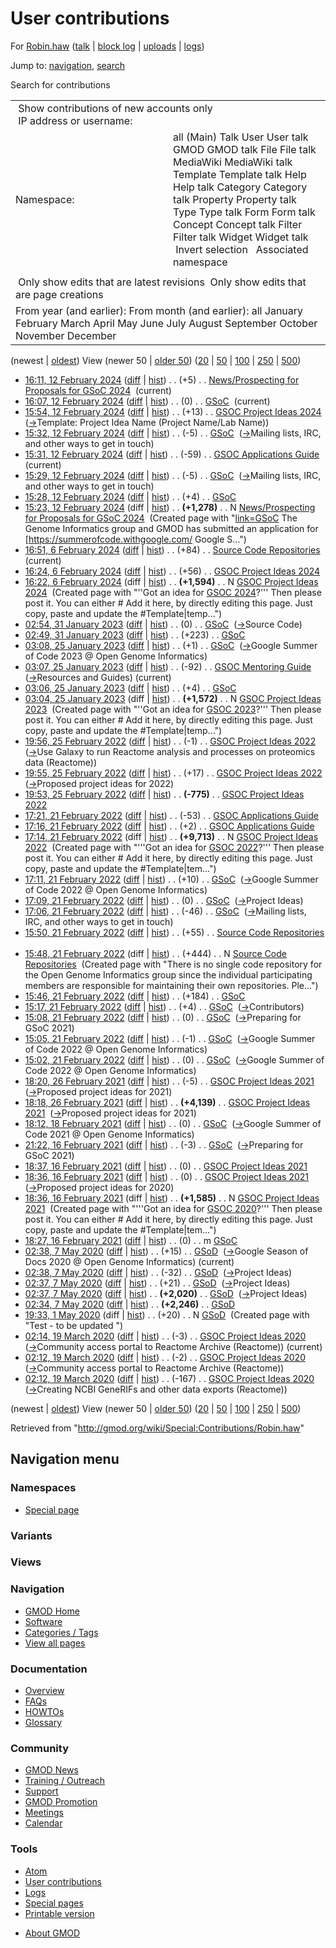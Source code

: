 <div id="mw-page-base" class="noprint">

</div>

<div id="mw-head-base" class="noprint">

</div>

<div id="content" class="mw-body" role="main">

<span id="top"></span>

<div id="mw-js-message" style="display:none;">

</div>



# <span dir="auto">User contributions</span>

<div id="bodyContent">

<div id="contentSub">

For [Robin.haw](/wiki/User:Robin.haw "User:Robin.haw") (<a
href="/mediawiki/index.php?title=User_talk:Robin.haw&amp;action=edit&amp;redlink=1"
class="new" title="User talk:Robin.haw (page does not exist)">talk</a>
\| [block
log](/mediawiki/index.php?title=Special:Log/block&page=User%3ARobin.haw "Special:Log/block")
\|
[uploads](/wiki/Special:ListFiles/Robin.haw "Special:ListFiles/Robin.haw")
\| [logs](/wiki/Special:Log/Robin.haw "Special:Log/Robin.haw"))

</div>

<div id="jump-to-nav" class="mw-jump">

Jump to: [navigation](#mw-navigation), [search](#p-search)

</div>

<div id="mw-content-text">

Search for contributions

<table class="mw-contributions-table">
<colgroup>
<col style="width: 50%" />
<col style="width: 50%" />
</colgroup>
<tbody>
<tr class="odd">
<td colspan="2"> Show contributions of new accounts only<br />
 IP address or username:</td>
</tr>
<tr class="even">
<td class="mw-label">Namespace:</td>
<td>all (Main) Talk User User talk GMOD GMOD talk File File talk
MediaWiki MediaWiki talk Template Template talk Help Help talk Category
Category talk Property Property talk Type Type talk Form Form talk
Concept Concept talk Filter Filter talk Widget Widget talk  
 Invert selection 
 Associated namespace </td>
</tr>
<tr class="odd">
<td colspan="2"></td>
</tr>
<tr class="even">
<td colspan="2"> Only show edits that are latest revisions
 Only show edits that are page creations</td>
</tr>
<tr class="odd">
<td colspan="2">From year (and earlier): From month (and earlier): all
January February March April May June July August September October
November December</td>
</tr>
</tbody>
</table>

(newest \| <a
href="/mediawiki/index.php?title=Special:Contributions/Robin.haw&amp;dir=prev&amp;target=Robin.haw"
class="mw-lastlink" rel="last"
title="Special:Contributions/Robin.haw">oldest</a>) View (newer 50 \| <a
href="/mediawiki/index.php?title=Special:Contributions/Robin.haw&amp;offset=20200319021235&amp;target=Robin.haw"
class="mw-nextlink" rel="next"
title="Special:Contributions/Robin.haw">older 50</a>) (<a
href="/mediawiki/index.php?title=Special:Contributions/Robin.haw&amp;offset=&amp;limit=20&amp;target=Robin.haw"
class="mw-numlink" title="Special:Contributions/Robin.haw">20</a> \| <a
href="/mediawiki/index.php?title=Special:Contributions/Robin.haw&amp;offset=&amp;limit=50&amp;target=Robin.haw"
class="mw-numlink" title="Special:Contributions/Robin.haw">50</a> \| <a
href="/mediawiki/index.php?title=Special:Contributions/Robin.haw&amp;offset=&amp;limit=100&amp;target=Robin.haw"
class="mw-numlink" title="Special:Contributions/Robin.haw">100</a> \| <a
href="/mediawiki/index.php?title=Special:Contributions/Robin.haw&amp;offset=&amp;limit=250&amp;target=Robin.haw"
class="mw-numlink" title="Special:Contributions/Robin.haw">250</a> \| <a
href="/mediawiki/index.php?title=Special:Contributions/Robin.haw&amp;offset=&amp;limit=500&amp;target=Robin.haw"
class="mw-numlink" title="Special:Contributions/Robin.haw">500</a>)

- <a
  href="/mediawiki/index.php?title=News/Prospecting_for_Proposals_for_GSoC_2024&amp;oldid=28567"
  class="mw-changeslist-date"
  title="News/Prospecting for Proposals for GSoC 2024">16:11, 12 February
  2024</a>
  ([diff](/mediawiki/index.php?title=News/Prospecting_for_Proposals_for_GSoC_2024&diff=prev&oldid=28567 "News/Prospecting for Proposals for GSoC 2024")
  \|
  [hist](/mediawiki/index.php?title=News/Prospecting_for_Proposals_for_GSoC_2024&action=history "News/Prospecting for Proposals for GSoC 2024"))
  <span class="mw-changeslist-separator">. .</span>
  <span class="mw-plusminus-pos" dir="ltr"
  title="1,283 bytes after change">(+5)</span>‎
  <span class="mw-changeslist-separator">. .</span>
  <a href="/wiki/News/Prospecting_for_Proposals_for_GSoC_2024"
  class="mw-contributions-title"
  title="News/Prospecting for Proposals for GSoC 2024">News/Prospecting
  for Proposals for GSoC 2024</a> ‎
  <span class="mw-uctop">(current)</span>
- <a href="/mediawiki/index.php?title=GSoC&amp;oldid=28566"
  class="mw-changeslist-date" title="GSoC">16:07, 12 February 2024</a>
  ([diff](/mediawiki/index.php?title=GSoC&diff=prev&oldid=28566 "GSoC")
  \| [hist](/mediawiki/index.php?title=GSoC&action=history "GSoC"))
  <span class="mw-changeslist-separator">. .</span>
  <span class="mw-plusminus-null" dir="ltr"
  title="4,865 bytes after change">(0)</span>‎
  <span class="mw-changeslist-separator">. .</span>
  <a href="/wiki/GSoC" class="mw-contributions-title"
  title="GSoC">GSoC</a> ‎ <span class="mw-uctop">(current)</span>
- <a
  href="/mediawiki/index.php?title=GSOC_Project_Ideas_2024&amp;oldid=28565"
  class="mw-changeslist-date" title="GSOC Project Ideas 2024">15:54, 12
  February 2024</a>
  ([diff](/mediawiki/index.php?title=GSOC_Project_Ideas_2024&diff=prev&oldid=28565 "GSOC Project Ideas 2024")
  \|
  [hist](/mediawiki/index.php?title=GSOC_Project_Ideas_2024&action=history "GSOC Project Ideas 2024"))
  <span class="mw-changeslist-separator">. .</span>
  <span class="mw-plusminus-pos" dir="ltr"
  title="4,027 bytes after change">(+13)</span>‎
  <span class="mw-changeslist-separator">. .</span>
  <a href="/wiki/GSOC_Project_Ideas_2024" class="mw-contributions-title"
  title="GSOC Project Ideas 2024">GSOC Project Ideas 2024</a> ‎
  <span class="comment">([→](/wiki/GSOC_Project_Ideas_2024#Template:_Project_Idea_Name_.28Project_Name.2FLab_Name.29 "GSOC Project Ideas 2024")‎<span dir="auto"><span class="autocomment">Template:
  Project Idea Name (Project Name/Lab Name)</span></span>)</span>
- <a href="/mediawiki/index.php?title=GSoC&amp;oldid=28564"
  class="mw-changeslist-date" title="GSoC">15:32, 12 February 2024</a>
  ([diff](/mediawiki/index.php?title=GSoC&diff=prev&oldid=28564 "GSoC")
  \| [hist](/mediawiki/index.php?title=GSoC&action=history "GSoC"))
  <span class="mw-changeslist-separator">. .</span>
  <span class="mw-plusminus-neg" dir="ltr"
  title="4,865 bytes after change">(-5)</span>‎
  <span class="mw-changeslist-separator">. .</span>
  <a href="/wiki/GSoC" class="mw-contributions-title"
  title="GSoC">GSoC</a> ‎
  <span class="comment">([→](/wiki/GSoC#Mailing_lists.2C_IRC.2C_and_other_ways_to_get_in_touch "GSoC")‎<span dir="auto"><span class="autocomment">Mailing
  lists, IRC, and other ways to get in touch</span></span>)</span>
- <a
  href="/mediawiki/index.php?title=GSOC_Applications_Guide&amp;oldid=28563"
  class="mw-changeslist-date" title="GSOC Applications Guide">15:31, 12
  February 2024</a>
  ([diff](/mediawiki/index.php?title=GSOC_Applications_Guide&diff=prev&oldid=28563 "GSOC Applications Guide")
  \|
  [hist](/mediawiki/index.php?title=GSOC_Applications_Guide&action=history "GSOC Applications Guide"))
  <span class="mw-changeslist-separator">. .</span>
  <span class="mw-plusminus-neg" dir="ltr"
  title="2,005 bytes after change">(-59)</span>‎
  <span class="mw-changeslist-separator">. .</span>
  <a href="/wiki/GSOC_Applications_Guide" class="mw-contributions-title"
  title="GSOC Applications Guide">GSOC Applications Guide</a> ‎
  <span class="mw-uctop">(current)</span>
- <a href="/mediawiki/index.php?title=GSoC&amp;oldid=28562"
  class="mw-changeslist-date" title="GSoC">15:29, 12 February 2024</a>
  ([diff](/mediawiki/index.php?title=GSoC&diff=prev&oldid=28562 "GSoC")
  \| [hist](/mediawiki/index.php?title=GSoC&action=history "GSoC"))
  <span class="mw-changeslist-separator">. .</span>
  <span class="mw-plusminus-neg" dir="ltr"
  title="4,870 bytes after change">(-5)</span>‎
  <span class="mw-changeslist-separator">. .</span>
  <a href="/wiki/GSoC" class="mw-contributions-title"
  title="GSoC">GSoC</a> ‎
  <span class="comment">([→](/wiki/GSoC#Mailing_lists.2C_IRC.2C_and_other_ways_to_get_in_touch "GSoC")‎<span dir="auto"><span class="autocomment">Mailing
  lists, IRC, and other ways to get in touch</span></span>)</span>
- <a href="/mediawiki/index.php?title=GSoC&amp;oldid=28561"
  class="mw-changeslist-date" title="GSoC">15:28, 12 February 2024</a>
  ([diff](/mediawiki/index.php?title=GSoC&diff=prev&oldid=28561 "GSoC")
  \| [hist](/mediawiki/index.php?title=GSoC&action=history "GSoC"))
  <span class="mw-changeslist-separator">. .</span>
  <span class="mw-plusminus-pos" dir="ltr"
  title="4,875 bytes after change">(+4)</span>‎
  <span class="mw-changeslist-separator">. .</span>
  <a href="/wiki/GSoC" class="mw-contributions-title"
  title="GSoC">GSoC</a> ‎
- <a
  href="/mediawiki/index.php?title=News/Prospecting_for_Proposals_for_GSoC_2024&amp;oldid=28560"
  class="mw-changeslist-date"
  title="News/Prospecting for Proposals for GSoC 2024">15:23, 12 February
  2024</a> (diff \|
  [hist](/mediawiki/index.php?title=News/Prospecting_for_Proposals_for_GSoC_2024&action=history "News/Prospecting for Proposals for GSoC 2024"))
  <span class="mw-changeslist-separator">. .</span> **(+1,278)**‎
  <span class="mw-changeslist-separator">. .</span> N
  <a href="/wiki/News/Prospecting_for_Proposals_for_GSoC_2024"
  class="mw-contributions-title"
  title="News/Prospecting for Proposals for GSoC 2024">News/Prospecting
  for Proposals for GSoC 2024</a> ‎ <span class="comment">(Created page
  with
  "[link=GSoC](/wiki/File:GoogleSummer_2016logo.jpg "File:GoogleSummer 2016logo.jpg")
  The Genome Informatics group and GMOD has submitted an application for
  \[https://summerofcode.withgoogle.com/ Google S...")</span>
- <a
  href="/mediawiki/index.php?title=Source_Code_Repositories&amp;oldid=28555"
  class="mw-changeslist-date" title="Source Code Repositories">16:51, 6
  February 2024</a>
  ([diff](/mediawiki/index.php?title=Source_Code_Repositories&diff=prev&oldid=28555 "Source Code Repositories")
  \|
  [hist](/mediawiki/index.php?title=Source_Code_Repositories&action=history "Source Code Repositories"))
  <span class="mw-changeslist-separator">. .</span>
  <span class="mw-plusminus-pos" dir="ltr"
  title="583 bytes after change">(+84)</span>‎
  <span class="mw-changeslist-separator">. .</span>
  <a href="/wiki/Source_Code_Repositories" class="mw-contributions-title"
  title="Source Code Repositories">Source Code Repositories</a> ‎
  <span class="mw-uctop">(current)</span>
- <a
  href="/mediawiki/index.php?title=GSOC_Project_Ideas_2024&amp;oldid=28554"
  class="mw-changeslist-date" title="GSOC Project Ideas 2024">16:24, 6
  February 2024</a>
  ([diff](/mediawiki/index.php?title=GSOC_Project_Ideas_2024&diff=prev&oldid=28554 "GSOC Project Ideas 2024")
  \|
  [hist](/mediawiki/index.php?title=GSOC_Project_Ideas_2024&action=history "GSOC Project Ideas 2024"))
  <span class="mw-changeslist-separator">. .</span>
  <span class="mw-plusminus-pos" dir="ltr"
  title="1,650 bytes after change">(+56)</span>‎
  <span class="mw-changeslist-separator">. .</span>
  <a href="/wiki/GSOC_Project_Ideas_2024" class="mw-contributions-title"
  title="GSOC Project Ideas 2024">GSOC Project Ideas 2024</a> ‎
- <a
  href="/mediawiki/index.php?title=GSOC_Project_Ideas_2024&amp;oldid=28553"
  class="mw-changeslist-date" title="GSOC Project Ideas 2024">16:22, 6
  February 2024</a> (diff \|
  [hist](/mediawiki/index.php?title=GSOC_Project_Ideas_2024&action=history "GSOC Project Ideas 2024"))
  <span class="mw-changeslist-separator">. .</span> **(+1,594)**‎
  <span class="mw-changeslist-separator">. .</span> N
  <a href="/wiki/GSOC_Project_Ideas_2024" class="mw-contributions-title"
  title="GSOC Project Ideas 2024">GSOC Project Ideas 2024</a> ‎
  <span class="comment">(Created page with "''Got an idea for [GSOC
  2024](/wiki/GSoC "GSoC")?''' Then please post it. You can either \#
  Add it here, by directly editing this page. Just copy, paste and
  update the \#Template\|temp...")</span>
- <a href="/mediawiki/index.php?title=GSoC&amp;oldid=28461"
  class="mw-changeslist-date" title="GSoC">02:54, 31 January 2023</a>
  ([diff](/mediawiki/index.php?title=GSoC&diff=prev&oldid=28461 "GSoC")
  \| [hist](/mediawiki/index.php?title=GSoC&action=history "GSoC"))
  <span class="mw-changeslist-separator">. .</span>
  <span class="mw-plusminus-null" dir="ltr"
  title="4,871 bytes after change">(0)</span>‎
  <span class="mw-changeslist-separator">. .</span>
  <a href="/wiki/GSoC" class="mw-contributions-title"
  title="GSoC">GSoC</a> ‎
  <span class="comment">([→](/wiki/GSoC#Source_Code "GSoC")‎<span dir="auto"><span class="autocomment">Source
  Code</span></span>)</span>
- <a href="/mediawiki/index.php?title=GSoC&amp;oldid=28460"
  class="mw-changeslist-date" title="GSoC">02:49, 31 January 2023</a>
  ([diff](/mediawiki/index.php?title=GSoC&diff=prev&oldid=28460 "GSoC")
  \| [hist](/mediawiki/index.php?title=GSoC&action=history "GSoC"))
  <span class="mw-changeslist-separator">. .</span>
  <span class="mw-plusminus-pos" dir="ltr"
  title="4,871 bytes after change">(+223)</span>‎
  <span class="mw-changeslist-separator">. .</span>
  <a href="/wiki/GSoC" class="mw-contributions-title"
  title="GSoC">GSoC</a> ‎
- <a href="/mediawiki/index.php?title=GSoC&amp;oldid=28459"
  class="mw-changeslist-date" title="GSoC">03:08, 25 January 2023</a>
  ([diff](/mediawiki/index.php?title=GSoC&diff=prev&oldid=28459 "GSoC")
  \| [hist](/mediawiki/index.php?title=GSoC&action=history "GSoC"))
  <span class="mw-changeslist-separator">. .</span>
  <span class="mw-plusminus-pos" dir="ltr"
  title="4,648 bytes after change">(+1)</span>‎
  <span class="mw-changeslist-separator">. .</span>
  <a href="/wiki/GSoC" class="mw-contributions-title"
  title="GSoC">GSoC</a> ‎
  <span class="comment">([→](/wiki/GSoC#Google_Summer_of_Code_2023_.40_Open_Genome_Informatics "GSoC")‎<span dir="auto"><span class="autocomment">Google
  Summer of Code 2023 @ Open Genome Informatics</span></span>)</span>
- <a
  href="/mediawiki/index.php?title=GSOC_Mentoring_Guide&amp;oldid=28458"
  class="mw-changeslist-date" title="GSOC Mentoring Guide">03:07, 25
  January 2023</a>
  ([diff](/mediawiki/index.php?title=GSOC_Mentoring_Guide&diff=prev&oldid=28458 "GSOC Mentoring Guide")
  \|
  [hist](/mediawiki/index.php?title=GSOC_Mentoring_Guide&action=history "GSOC Mentoring Guide"))
  <span class="mw-changeslist-separator">. .</span>
  <span class="mw-plusminus-neg" dir="ltr"
  title="3,055 bytes after change">(-92)</span>‎
  <span class="mw-changeslist-separator">. .</span>
  <a href="/wiki/GSOC_Mentoring_Guide" class="mw-contributions-title"
  title="GSOC Mentoring Guide">GSOC Mentoring Guide</a> ‎
  <span class="comment">([→](/wiki/GSOC_Mentoring_Guide#Resources_and_Guides "GSOC Mentoring Guide")‎<span dir="auto"><span class="autocomment">Resources
  and Guides</span></span>)</span>
  <span class="mw-uctop">(current)</span>
- <a href="/mediawiki/index.php?title=GSoC&amp;oldid=28457"
  class="mw-changeslist-date" title="GSoC">03:06, 25 January 2023</a>
  ([diff](/mediawiki/index.php?title=GSoC&diff=prev&oldid=28457 "GSoC")
  \| [hist](/mediawiki/index.php?title=GSoC&action=history "GSoC"))
  <span class="mw-changeslist-separator">. .</span>
  <span class="mw-plusminus-pos" dir="ltr"
  title="4,647 bytes after change">(+4)</span>‎
  <span class="mw-changeslist-separator">. .</span>
  <a href="/wiki/GSoC" class="mw-contributions-title"
  title="GSoC">GSoC</a> ‎
- <a
  href="/mediawiki/index.php?title=GSOC_Project_Ideas_2023&amp;oldid=28456"
  class="mw-changeslist-date" title="GSOC Project Ideas 2023">03:04, 25
  January 2023</a> (diff \|
  [hist](/mediawiki/index.php?title=GSOC_Project_Ideas_2023&action=history "GSOC Project Ideas 2023"))
  <span class="mw-changeslist-separator">. .</span> **(+1,572)**‎
  <span class="mw-changeslist-separator">. .</span> N
  <a href="/wiki/GSOC_Project_Ideas_2023" class="mw-contributions-title"
  title="GSOC Project Ideas 2023">GSOC Project Ideas 2023</a> ‎
  <span class="comment">(Created page with "''Got an idea for [GSOC
  2023](/wiki/GSoC "GSoC")?''' Then please post it. You can either \#
  Add it here, by directly editing this page. Just copy, paste and
  update the \#Template\|temp...")</span>
- <a
  href="/mediawiki/index.php?title=GSOC_Project_Ideas_2022&amp;oldid=28126"
  class="mw-changeslist-date" title="GSOC Project Ideas 2022">19:56, 25
  February 2022</a>
  ([diff](/mediawiki/index.php?title=GSOC_Project_Ideas_2022&diff=prev&oldid=28126 "GSOC Project Ideas 2022")
  \|
  [hist](/mediawiki/index.php?title=GSOC_Project_Ideas_2022&action=history "GSOC Project Ideas 2022"))
  <span class="mw-changeslist-separator">. .</span>
  <span class="mw-plusminus-neg" dir="ltr"
  title="8,954 bytes after change">(-1)</span>‎
  <span class="mw-changeslist-separator">. .</span>
  <a href="/wiki/GSOC_Project_Ideas_2022" class="mw-contributions-title"
  title="GSOC Project Ideas 2022">GSOC Project Ideas 2022</a> ‎
  <span class="comment">([→](/wiki/GSOC_Project_Ideas_2022#Use_Galaxy_to_run_Reactome_analysis_and_processes_on_proteomics_data_.28Reactome.29 "GSOC Project Ideas 2022")‎<span dir="auto"><span class="autocomment">Use
  Galaxy to run Reactome analysis and processes on proteomics data
  (Reactome)</span></span>)</span>
- <a
  href="/mediawiki/index.php?title=GSOC_Project_Ideas_2022&amp;oldid=28125"
  class="mw-changeslist-date" title="GSOC Project Ideas 2022">19:55, 25
  February 2022</a>
  ([diff](/mediawiki/index.php?title=GSOC_Project_Ideas_2022&diff=prev&oldid=28125 "GSOC Project Ideas 2022")
  \|
  [hist](/mediawiki/index.php?title=GSOC_Project_Ideas_2022&action=history "GSOC Project Ideas 2022"))
  <span class="mw-changeslist-separator">. .</span>
  <span class="mw-plusminus-pos" dir="ltr"
  title="8,955 bytes after change">(+17)</span>‎
  <span class="mw-changeslist-separator">. .</span>
  <a href="/wiki/GSOC_Project_Ideas_2022" class="mw-contributions-title"
  title="GSOC Project Ideas 2022">GSOC Project Ideas 2022</a> ‎
  <span class="comment">([→](/wiki/GSOC_Project_Ideas_2022#Proposed_project_ideas_for_2022 "GSOC Project Ideas 2022")‎<span dir="auto"><span class="autocomment">Proposed
  project ideas for 2022</span></span>)</span>
- <a
  href="/mediawiki/index.php?title=GSOC_Project_Ideas_2022&amp;oldid=28124"
  class="mw-changeslist-date" title="GSOC Project Ideas 2022">19:53, 25
  February 2022</a>
  ([diff](/mediawiki/index.php?title=GSOC_Project_Ideas_2022&diff=prev&oldid=28124 "GSOC Project Ideas 2022")
  \|
  [hist](/mediawiki/index.php?title=GSOC_Project_Ideas_2022&action=history "GSOC Project Ideas 2022"))
  <span class="mw-changeslist-separator">. .</span> **(-775)**‎
  <span class="mw-changeslist-separator">. .</span>
  <a href="/wiki/GSOC_Project_Ideas_2022" class="mw-contributions-title"
  title="GSOC Project Ideas 2022">GSOC Project Ideas 2022</a> ‎
- <a
  href="/mediawiki/index.php?title=GSOC_Applications_Guide&amp;oldid=28123"
  class="mw-changeslist-date" title="GSOC Applications Guide">17:21, 21
  February 2022</a>
  ([diff](/mediawiki/index.php?title=GSOC_Applications_Guide&diff=prev&oldid=28123 "GSOC Applications Guide")
  \|
  [hist](/mediawiki/index.php?title=GSOC_Applications_Guide&action=history "GSOC Applications Guide"))
  <span class="mw-changeslist-separator">. .</span>
  <span class="mw-plusminus-neg" dir="ltr"
  title="2,064 bytes after change">(-53)</span>‎
  <span class="mw-changeslist-separator">. .</span>
  <a href="/wiki/GSOC_Applications_Guide" class="mw-contributions-title"
  title="GSOC Applications Guide">GSOC Applications Guide</a> ‎
- <a
  href="/mediawiki/index.php?title=GSOC_Applications_Guide&amp;oldid=28122"
  class="mw-changeslist-date" title="GSOC Applications Guide">17:16, 21
  February 2022</a>
  ([diff](/mediawiki/index.php?title=GSOC_Applications_Guide&diff=prev&oldid=28122 "GSOC Applications Guide")
  \|
  [hist](/mediawiki/index.php?title=GSOC_Applications_Guide&action=history "GSOC Applications Guide"))
  <span class="mw-changeslist-separator">. .</span>
  <span class="mw-plusminus-pos" dir="ltr"
  title="2,117 bytes after change">(+2)</span>‎
  <span class="mw-changeslist-separator">. .</span>
  <a href="/wiki/GSOC_Applications_Guide" class="mw-contributions-title"
  title="GSOC Applications Guide">GSOC Applications Guide</a> ‎
- <a
  href="/mediawiki/index.php?title=GSOC_Project_Ideas_2022&amp;oldid=28121"
  class="mw-changeslist-date" title="GSOC Project Ideas 2022">17:14, 21
  February 2022</a> (diff \|
  [hist](/mediawiki/index.php?title=GSOC_Project_Ideas_2022&action=history "GSOC Project Ideas 2022"))
  <span class="mw-changeslist-separator">. .</span> **(+9,713)**‎
  <span class="mw-changeslist-separator">. .</span> N
  <a href="/wiki/GSOC_Project_Ideas_2022" class="mw-contributions-title"
  title="GSOC Project Ideas 2022">GSOC Project Ideas 2022</a> ‎
  <span class="comment">(Created page with "'''Got an idea for [GSOC
  2022](/wiki/GSoC "GSoC")?''' Then please post it. You can either \#
  Add it here, by directly editing this page. Just copy, paste and
  update the \#Template\|tem...")</span>
- <a href="/mediawiki/index.php?title=GSoC&amp;oldid=28120"
  class="mw-changeslist-date" title="GSoC">17:11, 21 February 2022</a>
  ([diff](/mediawiki/index.php?title=GSoC&diff=prev&oldid=28120 "GSoC")
  \| [hist](/mediawiki/index.php?title=GSoC&action=history "GSoC"))
  <span class="mw-changeslist-separator">. .</span>
  <span class="mw-plusminus-pos" dir="ltr"
  title="4,643 bytes after change">(+10)</span>‎
  <span class="mw-changeslist-separator">. .</span>
  <a href="/wiki/GSoC" class="mw-contributions-title"
  title="GSoC">GSoC</a> ‎
  <span class="comment">([→](/wiki/GSoC#Google_Summer_of_Code_2022_.40_Open_Genome_Informatics "GSoC")‎<span dir="auto"><span class="autocomment">Google
  Summer of Code 2022 @ Open Genome Informatics</span></span>)</span>
- <a href="/mediawiki/index.php?title=GSoC&amp;oldid=28119"
  class="mw-changeslist-date" title="GSoC">17:09, 21 February 2022</a>
  ([diff](/mediawiki/index.php?title=GSoC&diff=prev&oldid=28119 "GSoC")
  \| [hist](/mediawiki/index.php?title=GSoC&action=history "GSoC"))
  <span class="mw-changeslist-separator">. .</span>
  <span class="mw-plusminus-null" dir="ltr"
  title="4,633 bytes after change">(0)</span>‎
  <span class="mw-changeslist-separator">. .</span>
  <a href="/wiki/GSoC" class="mw-contributions-title"
  title="GSoC">GSoC</a> ‎
  <span class="comment">([→](/wiki/GSoC#Project_Ideas "GSoC")‎<span dir="auto"><span class="autocomment">Project
  Ideas</span></span>)</span>
- <a href="/mediawiki/index.php?title=GSoC&amp;oldid=28118"
  class="mw-changeslist-date" title="GSoC">17:06, 21 February 2022</a>
  ([diff](/mediawiki/index.php?title=GSoC&diff=prev&oldid=28118 "GSoC")
  \| [hist](/mediawiki/index.php?title=GSoC&action=history "GSoC"))
  <span class="mw-changeslist-separator">. .</span>
  <span class="mw-plusminus-neg" dir="ltr"
  title="4,633 bytes after change">(-46)</span>‎
  <span class="mw-changeslist-separator">. .</span>
  <a href="/wiki/GSoC" class="mw-contributions-title"
  title="GSoC">GSoC</a> ‎
  <span class="comment">([→](/wiki/GSoC#Mailing_lists.2C_IRC.2C_and_other_ways_to_get_in_touch "GSoC")‎<span dir="auto"><span class="autocomment">Mailing
  lists, IRC, and other ways to get in touch</span></span>)</span>
- <a
  href="/mediawiki/index.php?title=Source_Code_Repositories&amp;oldid=28117"
  class="mw-changeslist-date" title="Source Code Repositories">15:50, 21
  February 2022</a>
  ([diff](/mediawiki/index.php?title=Source_Code_Repositories&diff=prev&oldid=28117 "Source Code Repositories")
  \|
  [hist](/mediawiki/index.php?title=Source_Code_Repositories&action=history "Source Code Repositories"))
  <span class="mw-changeslist-separator">. .</span>
  <span class="mw-plusminus-pos" dir="ltr"
  title="499 bytes after change">(+55)</span>‎
  <span class="mw-changeslist-separator">. .</span>
  <a href="/wiki/Source_Code_Repositories" class="mw-contributions-title"
  title="Source Code Repositories">Source Code Repositories</a> ‎
- <a
  href="/mediawiki/index.php?title=Source_Code_Repositories&amp;oldid=28116"
  class="mw-changeslist-date" title="Source Code Repositories">15:48, 21
  February 2022</a> (diff \|
  [hist](/mediawiki/index.php?title=Source_Code_Repositories&action=history "Source Code Repositories"))
  <span class="mw-changeslist-separator">. .</span>
  <span class="mw-plusminus-pos" dir="ltr"
  title="444 bytes after change">(+444)</span>‎
  <span class="mw-changeslist-separator">. .</span> N
  <a href="/wiki/Source_Code_Repositories" class="mw-contributions-title"
  title="Source Code Repositories">Source Code Repositories</a> ‎
  <span class="comment">(Created page with "There is no single code
  repository for the Open Genome Informatics group since the individual
  participating members are responsible for maintaining their own
  repositories. Ple...")</span>
- <a href="/mediawiki/index.php?title=GSoC&amp;oldid=28115"
  class="mw-changeslist-date" title="GSoC">15:46, 21 February 2022</a>
  ([diff](/mediawiki/index.php?title=GSoC&diff=prev&oldid=28115 "GSoC")
  \| [hist](/mediawiki/index.php?title=GSoC&action=history "GSoC"))
  <span class="mw-changeslist-separator">. .</span>
  <span class="mw-plusminus-pos" dir="ltr"
  title="4,679 bytes after change">(+184)</span>‎
  <span class="mw-changeslist-separator">. .</span>
  <a href="/wiki/GSoC" class="mw-contributions-title"
  title="GSoC">GSoC</a> ‎
- <a href="/mediawiki/index.php?title=GSoC&amp;oldid=28114"
  class="mw-changeslist-date" title="GSoC">15:17, 21 February 2022</a>
  ([diff](/mediawiki/index.php?title=GSoC&diff=prev&oldid=28114 "GSoC")
  \| [hist](/mediawiki/index.php?title=GSoC&action=history "GSoC"))
  <span class="mw-changeslist-separator">. .</span>
  <span class="mw-plusminus-pos" dir="ltr"
  title="4,495 bytes after change">(+4)</span>‎
  <span class="mw-changeslist-separator">. .</span>
  <a href="/wiki/GSoC" class="mw-contributions-title"
  title="GSoC">GSoC</a> ‎
  <span class="comment">([→](/wiki/GSoC#Contributors "GSoC")‎<span dir="auto"><span class="autocomment">Contributors</span></span>)</span>
- <a href="/mediawiki/index.php?title=GSoC&amp;oldid=28113"
  class="mw-changeslist-date" title="GSoC">15:08, 21 February 2022</a>
  ([diff](/mediawiki/index.php?title=GSoC&diff=prev&oldid=28113 "GSoC")
  \| [hist](/mediawiki/index.php?title=GSoC&action=history "GSoC"))
  <span class="mw-changeslist-separator">. .</span>
  <span class="mw-plusminus-null" dir="ltr"
  title="4,491 bytes after change">(0)</span>‎
  <span class="mw-changeslist-separator">. .</span>
  <a href="/wiki/GSoC" class="mw-contributions-title"
  title="GSoC">GSoC</a> ‎
  <span class="comment">([→](/wiki/GSoC#Preparing_for_GSoC_2021 "GSoC")‎<span dir="auto"><span class="autocomment">Preparing
  for GSoC 2021</span></span>)</span>
- <a href="/mediawiki/index.php?title=GSoC&amp;oldid=28112"
  class="mw-changeslist-date" title="GSoC">15:05, 21 February 2022</a>
  ([diff](/mediawiki/index.php?title=GSoC&diff=prev&oldid=28112 "GSoC")
  \| [hist](/mediawiki/index.php?title=GSoC&action=history "GSoC"))
  <span class="mw-changeslist-separator">. .</span>
  <span class="mw-plusminus-neg" dir="ltr"
  title="4,491 bytes after change">(-1)</span>‎
  <span class="mw-changeslist-separator">. .</span>
  <a href="/wiki/GSoC" class="mw-contributions-title"
  title="GSoC">GSoC</a> ‎
  <span class="comment">([→](/wiki/GSoC#Google_Summer_of_Code_2022_.40_Open_Genome_Informatics "GSoC")‎<span dir="auto"><span class="autocomment">Google
  Summer of Code 2022 @ Open Genome Informatics</span></span>)</span>
- <a href="/mediawiki/index.php?title=GSoC&amp;oldid=28111"
  class="mw-changeslist-date" title="GSoC">15:02, 21 February 2022</a>
  ([diff](/mediawiki/index.php?title=GSoC&diff=prev&oldid=28111 "GSoC")
  \| [hist](/mediawiki/index.php?title=GSoC&action=history "GSoC"))
  <span class="mw-changeslist-separator">. .</span>
  <span class="mw-plusminus-null" dir="ltr"
  title="4,492 bytes after change">(0)</span>‎
  <span class="mw-changeslist-separator">. .</span>
  <a href="/wiki/GSoC" class="mw-contributions-title"
  title="GSoC">GSoC</a> ‎
  <span class="comment">([→](/wiki/GSoC#Google_Summer_of_Code_2022_.40_Open_Genome_Informatics "GSoC")‎<span dir="auto"><span class="autocomment">Google
  Summer of Code 2022 @ Open Genome Informatics</span></span>)</span>
- <a
  href="/mediawiki/index.php?title=GSOC_Project_Ideas_2021&amp;oldid=27928"
  class="mw-changeslist-date" title="GSOC Project Ideas 2021">18:20, 26
  February 2021</a>
  ([diff](/mediawiki/index.php?title=GSOC_Project_Ideas_2021&diff=prev&oldid=27928 "GSOC Project Ideas 2021")
  \|
  [hist](/mediawiki/index.php?title=GSOC_Project_Ideas_2021&action=history "GSOC Project Ideas 2021"))
  <span class="mw-changeslist-separator">. .</span>
  <span class="mw-plusminus-neg" dir="ltr"
  title="9,817 bytes after change">(-5)</span>‎
  <span class="mw-changeslist-separator">. .</span>
  <a href="/wiki/GSOC_Project_Ideas_2021" class="mw-contributions-title"
  title="GSOC Project Ideas 2021">GSOC Project Ideas 2021</a> ‎
  <span class="comment">([→](/wiki/GSOC_Project_Ideas_2021#Proposed_project_ideas_for_2021 "GSOC Project Ideas 2021")‎<span dir="auto"><span class="autocomment">Proposed
  project ideas for 2021</span></span>)</span>
- <a
  href="/mediawiki/index.php?title=GSOC_Project_Ideas_2021&amp;oldid=27927"
  class="mw-changeslist-date" title="GSOC Project Ideas 2021">18:18, 26
  February 2021</a>
  ([diff](/mediawiki/index.php?title=GSOC_Project_Ideas_2021&diff=prev&oldid=27927 "GSOC Project Ideas 2021")
  \|
  [hist](/mediawiki/index.php?title=GSOC_Project_Ideas_2021&action=history "GSOC Project Ideas 2021"))
  <span class="mw-changeslist-separator">. .</span> **(+4,139)**‎
  <span class="mw-changeslist-separator">. .</span>
  <a href="/wiki/GSOC_Project_Ideas_2021" class="mw-contributions-title"
  title="GSOC Project Ideas 2021">GSOC Project Ideas 2021</a> ‎
  <span class="comment">([→](/wiki/GSOC_Project_Ideas_2021#Proposed_project_ideas_for_2021 "GSOC Project Ideas 2021")‎<span dir="auto"><span class="autocomment">Proposed
  project ideas for 2021</span></span>)</span>
- <a href="/mediawiki/index.php?title=GSoC&amp;oldid=27920"
  class="mw-changeslist-date" title="GSoC">18:12, 18 February 2021</a>
  ([diff](/mediawiki/index.php?title=GSoC&diff=prev&oldid=27920 "GSoC")
  \| [hist](/mediawiki/index.php?title=GSoC&action=history "GSoC"))
  <span class="mw-changeslist-separator">. .</span>
  <span class="mw-plusminus-null" dir="ltr"
  title="4,492 bytes after change">(0)</span>‎
  <span class="mw-changeslist-separator">. .</span>
  <a href="/wiki/GSoC" class="mw-contributions-title"
  title="GSoC">GSoC</a> ‎
  <span class="comment">([→](/wiki/GSoC#Google_Summer_of_Code_2021_.40_Open_Genome_Informatics "GSoC")‎<span dir="auto"><span class="autocomment">Google
  Summer of Code 2021 @ Open Genome Informatics</span></span>)</span>
- <a href="/mediawiki/index.php?title=GSoC&amp;oldid=27917"
  class="mw-changeslist-date" title="GSoC">21:22, 16 February 2021</a>
  ([diff](/mediawiki/index.php?title=GSoC&diff=prev&oldid=27917 "GSoC")
  \| [hist](/mediawiki/index.php?title=GSoC&action=history "GSoC"))
  <span class="mw-changeslist-separator">. .</span>
  <span class="mw-plusminus-neg" dir="ltr"
  title="4,492 bytes after change">(-3)</span>‎
  <span class="mw-changeslist-separator">. .</span>
  <a href="/wiki/GSoC" class="mw-contributions-title"
  title="GSoC">GSoC</a> ‎
  <span class="comment">([→](/wiki/GSoC#Preparing_for_GSoC_2021 "GSoC")‎<span dir="auto"><span class="autocomment">Preparing
  for GSoC 2021</span></span>)</span>
- <a
  href="/mediawiki/index.php?title=GSOC_Project_Ideas_2021&amp;oldid=27905"
  class="mw-changeslist-date" title="GSOC Project Ideas 2021">18:37, 16
  February 2021</a>
  ([diff](/mediawiki/index.php?title=GSOC_Project_Ideas_2021&diff=prev&oldid=27905 "GSOC Project Ideas 2021")
  \|
  [hist](/mediawiki/index.php?title=GSOC_Project_Ideas_2021&action=history "GSOC Project Ideas 2021"))
  <span class="mw-changeslist-separator">. .</span>
  <span class="mw-plusminus-null" dir="ltr"
  title="1,585 bytes after change">(0)</span>‎
  <span class="mw-changeslist-separator">. .</span>
  <a href="/wiki/GSOC_Project_Ideas_2021" class="mw-contributions-title"
  title="GSOC Project Ideas 2021">GSOC Project Ideas 2021</a> ‎
- <a
  href="/mediawiki/index.php?title=GSOC_Project_Ideas_2021&amp;oldid=27904"
  class="mw-changeslist-date" title="GSOC Project Ideas 2021">18:36, 16
  February 2021</a>
  ([diff](/mediawiki/index.php?title=GSOC_Project_Ideas_2021&diff=prev&oldid=27904 "GSOC Project Ideas 2021")
  \|
  [hist](/mediawiki/index.php?title=GSOC_Project_Ideas_2021&action=history "GSOC Project Ideas 2021"))
  <span class="mw-changeslist-separator">. .</span>
  <span class="mw-plusminus-null" dir="ltr"
  title="1,585 bytes after change">(0)</span>‎
  <span class="mw-changeslist-separator">. .</span>
  <a href="/wiki/GSOC_Project_Ideas_2021" class="mw-contributions-title"
  title="GSOC Project Ideas 2021">GSOC Project Ideas 2021</a> ‎
  <span class="comment">([→](/wiki/GSOC_Project_Ideas_2021#Proposed_project_ideas_for_2020 "GSOC Project Ideas 2021")‎<span dir="auto"><span class="autocomment">Proposed
  project ideas for 2020</span></span>)</span>
- <a
  href="/mediawiki/index.php?title=GSOC_Project_Ideas_2021&amp;oldid=27903"
  class="mw-changeslist-date" title="GSOC Project Ideas 2021">18:36, 16
  February 2021</a> (diff \|
  [hist](/mediawiki/index.php?title=GSOC_Project_Ideas_2021&action=history "GSOC Project Ideas 2021"))
  <span class="mw-changeslist-separator">. .</span> **(+1,585)**‎
  <span class="mw-changeslist-separator">. .</span> N
  <a href="/wiki/GSOC_Project_Ideas_2021" class="mw-contributions-title"
  title="GSOC Project Ideas 2021">GSOC Project Ideas 2021</a> ‎
  <span class="comment">(Created page with "'''Got an idea for [GSOC
  2020](/wiki/GSoC "GSoC")?''' Then please post it. You can either \#
  Add it here, by directly editing this page. Just copy, paste and
  update the \#Template\|tem...")</span>
- <a href="/mediawiki/index.php?title=GSoC&amp;oldid=27902"
  class="mw-changeslist-date" title="GSoC">18:27, 16 February 2021</a>
  ([diff](/mediawiki/index.php?title=GSoC&diff=prev&oldid=27902 "GSoC")
  \| [hist](/mediawiki/index.php?title=GSoC&action=history "GSoC"))
  <span class="mw-changeslist-separator">. .</span>
  <span class="mw-plusminus-null" dir="ltr"
  title="4,495 bytes after change">(0)</span>‎
  <span class="mw-changeslist-separator">. .</span> m
  <a href="/wiki/GSoC" class="mw-contributions-title"
  title="GSoC">GSoC</a> ‎
- <a href="/mediawiki/index.php?title=GSoD&amp;oldid=27895"
  class="mw-changeslist-date" title="GSoD">02:38, 7 May 2020</a>
  ([diff](/mediawiki/index.php?title=GSoD&diff=prev&oldid=27895 "GSoD")
  \| [hist](/mediawiki/index.php?title=GSoD&action=history "GSoD"))
  <span class="mw-changeslist-separator">. .</span>
  <span class="mw-plusminus-pos" dir="ltr"
  title="4,290 bytes after change">(+15)</span>‎
  <span class="mw-changeslist-separator">. .</span>
  <a href="/wiki/GSoD" class="mw-contributions-title"
  title="GSoD">GSoD</a> ‎
  <span class="comment">([→](/wiki/GSoD#Google_Season_of_Docs_2020_.40_Open_Genome_Informatics "GSoD")‎<span dir="auto"><span class="autocomment">Google
  Season of Docs 2020 @ Open Genome Informatics</span></span>)</span>
  <span class="mw-uctop">(current)</span>
- <a href="/mediawiki/index.php?title=GSoD&amp;oldid=27894"
  class="mw-changeslist-date" title="GSoD">02:38, 7 May 2020</a>
  ([diff](/mediawiki/index.php?title=GSoD&diff=prev&oldid=27894 "GSoD")
  \| [hist](/mediawiki/index.php?title=GSoD&action=history "GSoD"))
  <span class="mw-changeslist-separator">. .</span>
  <span class="mw-plusminus-neg" dir="ltr"
  title="4,275 bytes after change">(-32)</span>‎
  <span class="mw-changeslist-separator">. .</span>
  <a href="/wiki/GSoD" class="mw-contributions-title"
  title="GSoD">GSoD</a> ‎
  <span class="comment">([→](/wiki/GSoD#Project_Ideas "GSoD")‎<span dir="auto"><span class="autocomment">Project
  Ideas</span></span>)</span>
- <a href="/mediawiki/index.php?title=GSoD&amp;oldid=27893"
  class="mw-changeslist-date" title="GSoD">02:37, 7 May 2020</a>
  ([diff](/mediawiki/index.php?title=GSoD&diff=prev&oldid=27893 "GSoD")
  \| [hist](/mediawiki/index.php?title=GSoD&action=history "GSoD"))
  <span class="mw-changeslist-separator">. .</span>
  <span class="mw-plusminus-pos" dir="ltr"
  title="4,307 bytes after change">(+21)</span>‎
  <span class="mw-changeslist-separator">. .</span>
  <a href="/wiki/GSoD" class="mw-contributions-title"
  title="GSoD">GSoD</a> ‎
  <span class="comment">([→](/wiki/GSoD#Project_Ideas "GSoD")‎<span dir="auto"><span class="autocomment">Project
  Ideas</span></span>)</span>
- <a href="/mediawiki/index.php?title=GSoD&amp;oldid=27892"
  class="mw-changeslist-date" title="GSoD">02:37, 7 May 2020</a>
  ([diff](/mediawiki/index.php?title=GSoD&diff=prev&oldid=27892 "GSoD")
  \| [hist](/mediawiki/index.php?title=GSoD&action=history "GSoD"))
  <span class="mw-changeslist-separator">. .</span> **(+2,020)**‎
  <span class="mw-changeslist-separator">. .</span>
  <a href="/wiki/GSoD" class="mw-contributions-title"
  title="GSoD">GSoD</a> ‎
  <span class="comment">([→](/wiki/GSoD#Project_Ideas "GSoD")‎<span dir="auto"><span class="autocomment">Project
  Ideas</span></span>)</span>
- <a href="/mediawiki/index.php?title=GSoD&amp;oldid=27891"
  class="mw-changeslist-date" title="GSoD">02:34, 7 May 2020</a>
  ([diff](/mediawiki/index.php?title=GSoD&diff=prev&oldid=27891 "GSoD")
  \| [hist](/mediawiki/index.php?title=GSoD&action=history "GSoD"))
  <span class="mw-changeslist-separator">. .</span> **(+2,246)**‎
  <span class="mw-changeslist-separator">. .</span>
  <a href="/wiki/GSoD" class="mw-contributions-title"
  title="GSoD">GSoD</a> ‎
- <a href="/mediawiki/index.php?title=GSoD&amp;oldid=27890"
  class="mw-changeslist-date" title="GSoD">19:33, 1 May 2020</a> (diff
  \| [hist](/mediawiki/index.php?title=GSoD&action=history "GSoD"))
  <span class="mw-changeslist-separator">. .</span>
  <span class="mw-plusminus-pos" dir="ltr"
  title="20 bytes after change">(+20)</span>‎
  <span class="mw-changeslist-separator">. .</span> N
  <a href="/wiki/GSoD" class="mw-contributions-title"
  title="GSoD">GSoD</a> ‎ <span class="comment">(Created page with
  "Test - to be updated ")</span>
- <a
  href="/mediawiki/index.php?title=GSOC_Project_Ideas_2020&amp;oldid=27888"
  class="mw-changeslist-date" title="GSOC Project Ideas 2020">02:14, 19
  March 2020</a>
  ([diff](/mediawiki/index.php?title=GSOC_Project_Ideas_2020&diff=prev&oldid=27888 "GSOC Project Ideas 2020")
  \|
  [hist](/mediawiki/index.php?title=GSOC_Project_Ideas_2020&action=history "GSOC Project Ideas 2020"))
  <span class="mw-changeslist-separator">. .</span>
  <span class="mw-plusminus-neg" dir="ltr"
  title="20,552 bytes after change">(-3)</span>‎
  <span class="mw-changeslist-separator">. .</span>
  <a href="/wiki/GSOC_Project_Ideas_2020" class="mw-contributions-title"
  title="GSOC Project Ideas 2020">GSOC Project Ideas 2020</a> ‎
  <span class="comment">([→](/wiki/GSOC_Project_Ideas_2020#Community_access_portal_to_Reactome_Archive_.28Reactome.29 "GSOC Project Ideas 2020")‎<span dir="auto"><span class="autocomment">Community
  access portal to Reactome Archive (Reactome)</span></span>)</span>
  <span class="mw-uctop">(current)</span>
- <a
  href="/mediawiki/index.php?title=GSOC_Project_Ideas_2020&amp;oldid=27887"
  class="mw-changeslist-date" title="GSOC Project Ideas 2020">02:12, 19
  March 2020</a>
  ([diff](/mediawiki/index.php?title=GSOC_Project_Ideas_2020&diff=prev&oldid=27887 "GSOC Project Ideas 2020")
  \|
  [hist](/mediawiki/index.php?title=GSOC_Project_Ideas_2020&action=history "GSOC Project Ideas 2020"))
  <span class="mw-changeslist-separator">. .</span>
  <span class="mw-plusminus-neg" dir="ltr"
  title="20,555 bytes after change">(-2)</span>‎
  <span class="mw-changeslist-separator">. .</span>
  <a href="/wiki/GSOC_Project_Ideas_2020" class="mw-contributions-title"
  title="GSOC Project Ideas 2020">GSOC Project Ideas 2020</a> ‎
  <span class="comment">([→](/wiki/GSOC_Project_Ideas_2020#Community_access_portal_to_Reactome_Archive_.28Reactome.29 "GSOC Project Ideas 2020")‎<span dir="auto"><span class="autocomment">Community
  access portal to Reactome Archive (Reactome)</span></span>)</span>
- <a
  href="/mediawiki/index.php?title=GSOC_Project_Ideas_2020&amp;oldid=27886"
  class="mw-changeslist-date" title="GSOC Project Ideas 2020">02:12, 19
  March 2020</a>
  ([diff](/mediawiki/index.php?title=GSOC_Project_Ideas_2020&diff=prev&oldid=27886 "GSOC Project Ideas 2020")
  \|
  [hist](/mediawiki/index.php?title=GSOC_Project_Ideas_2020&action=history "GSOC Project Ideas 2020"))
  <span class="mw-changeslist-separator">. .</span>
  <span class="mw-plusminus-neg" dir="ltr"
  title="20,557 bytes after change">(-167)</span>‎
  <span class="mw-changeslist-separator">. .</span>
  <a href="/wiki/GSOC_Project_Ideas_2020" class="mw-contributions-title"
  title="GSOC Project Ideas 2020">GSOC Project Ideas 2020</a> ‎
  <span class="comment">([→](/wiki/GSOC_Project_Ideas_2020#Creating_NCBI_GeneRIFs_and_other_data_exports_.28Reactome.29 "GSOC Project Ideas 2020")‎<span dir="auto"><span class="autocomment">Creating
  NCBI GeneRIFs and other data exports (Reactome)</span></span>)</span>

(newest \| <a
href="/mediawiki/index.php?title=Special:Contributions/Robin.haw&amp;dir=prev&amp;target=Robin.haw"
class="mw-lastlink" rel="last"
title="Special:Contributions/Robin.haw">oldest</a>) View (newer 50 \| <a
href="/mediawiki/index.php?title=Special:Contributions/Robin.haw&amp;offset=20200319021235&amp;target=Robin.haw"
class="mw-nextlink" rel="next"
title="Special:Contributions/Robin.haw">older 50</a>) (<a
href="/mediawiki/index.php?title=Special:Contributions/Robin.haw&amp;offset=&amp;limit=20&amp;target=Robin.haw"
class="mw-numlink" title="Special:Contributions/Robin.haw">20</a> \| <a
href="/mediawiki/index.php?title=Special:Contributions/Robin.haw&amp;offset=&amp;limit=50&amp;target=Robin.haw"
class="mw-numlink" title="Special:Contributions/Robin.haw">50</a> \| <a
href="/mediawiki/index.php?title=Special:Contributions/Robin.haw&amp;offset=&amp;limit=100&amp;target=Robin.haw"
class="mw-numlink" title="Special:Contributions/Robin.haw">100</a> \| <a
href="/mediawiki/index.php?title=Special:Contributions/Robin.haw&amp;offset=&amp;limit=250&amp;target=Robin.haw"
class="mw-numlink" title="Special:Contributions/Robin.haw">250</a> \| <a
href="/mediawiki/index.php?title=Special:Contributions/Robin.haw&amp;offset=&amp;limit=500&amp;target=Robin.haw"
class="mw-numlink" title="Special:Contributions/Robin.haw">500</a>)

</div>

<div class="printfooter">

Retrieved from "<http://gmod.org/wiki/Special:Contributions/Robin.haw>"

</div>

<div id="catlinks" class="catlinks catlinks-allhidden">

</div>

<div class="visualClear">

</div>

</div>

</div>

<div id="mw-navigation">

## Navigation menu

<div id="mw-head">



<div id="left-navigation">

<div id="p-namespaces" class="vectorTabs" role="navigation"
aria-labelledby="p-namespaces-label">

### Namespaces

- <span id="ca-nstab-special">[Special
  page](/wiki/Special:Contributions/Robin.haw "This is a special page, you cannot edit the page itself")</span>

</div>

<div id="p-variants" class="vectorMenu emptyPortlet" role="navigation"
aria-labelledby="p-variants-label">

### 

### Variants[](#)

<div class="menu">

</div>

</div>

</div>

<div id="right-navigation">

<div id="p-views" class="vectorTabs emptyPortlet" role="navigation"
aria-labelledby="p-views-label">

### Views

</div>



</div>



</div>

</div>

</div>

<div id="mw-panel">

<div id="p-logo" role="banner">

<a href="/wiki/Main_Page"
style="background-image: url(http://gmod.org/images/GMOD-cogs.png);"
title="Visit the main page"></a>

</div>

<div id="p-Navigation" class="portal" role="navigation"
aria-labelledby="p-Navigation-label">

### Navigation

<div class="body">

- <span id="n-GMOD-Home">[GMOD Home](/wiki/Main_Page)</span>
- <span id="n-Software">[Software](/wiki/GMOD_Components)</span>
- <span id="n-Categories-.2F-Tags">[Categories /
  Tags](/wiki/Categories)</span>
- <span id="n-View-all-pages">[View all
  pages](/wiki/Special:AllPages)</span>

</div>

</div>

<div id="p-Documentation" class="portal" role="navigation"
aria-labelledby="p-Documentation-label">

### Documentation

<div class="body">

- <span id="n-Overview">[Overview](/wiki/Overview)</span>
- <span id="n-FAQs">[FAQs](/wiki/Category:FAQ)</span>
- <span id="n-HOWTOs">[HOWTOs](/wiki/Category:HOWTO)</span>
- <span id="n-Glossary">[Glossary](/wiki/Glossary)</span>

</div>

</div>

<div id="p-Community" class="portal" role="navigation"
aria-labelledby="p-Community-label">

### Community

<div class="body">

- <span id="n-GMOD-News">[GMOD News](/wiki/GMOD_News)</span>
- <span id="n-Training-.2F-Outreach">[Training /
  Outreach](/wiki/Training_and_Outreach)</span>
- <span id="n-Support">[Support](/wiki/Support)</span>
- <span id="n-GMOD-Promotion">[GMOD
  Promotion](/wiki/GMOD_Promotion)</span>
- <span id="n-Meetings">[Meetings](/wiki/Meetings)</span>
- <span id="n-Calendar">[Calendar](/wiki/Calendar)</span>

</div>

</div>

<div id="p-tb" class="portal" role="navigation"
aria-labelledby="p-tb-label">

### Tools

<div class="body">

- <span id="feedlinks"><a
  href="http://gmod.org/mediawiki/index.php?title=Special:Contributions/Robin.haw&amp;feed=atom"
  id="feed-atom" class="feedlink" rel="alternate"
  type="application/atom+xml" title="Atom feed for this page">Atom</a></span>
- <span id="t-contributions">[User
  contributions](/wiki/Special:Contributions/Robin.haw "A list of contributions of this user")</span>
- <span id="t-log">[Logs](/wiki/Special:Log/Robin.haw)</span>
- <span id="t-specialpages"><a href="/wiki/Special:SpecialPages" accesskey="q"
  title="A list of all special pages [q]">Special pages</a></span>
- <span id="t-print"><a
  href="/mediawiki/index.php?title=Special:Contributions/Robin.haw&amp;printable=yes"
  rel="alternate" accesskey="p"
  title="Printable version of this page [p]">Printable version</a></span>

</div>

</div>

</div>

</div>

<div id="footer" role="contentinfo">

- <span id="footer-places-about">[About
  GMOD](/wiki/GMOD:About "GMOD:About")</span>

<!-- -->






</div>
